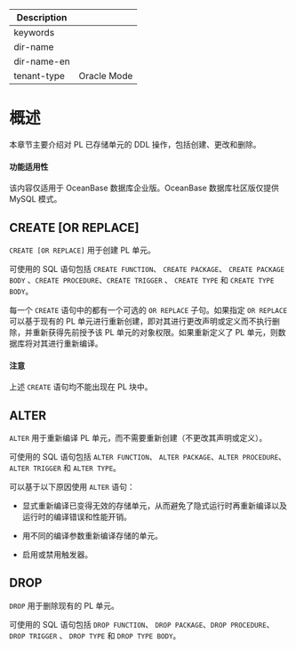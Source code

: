 | Description   |                 |
|---------------|-----------------|
| keywords      |                 |
| dir-name      |                 |
| dir-name-en   |                 |
| tenant-type   | Oracle Mode     |

# 概述 

本章节主要介绍对 PL 已存储单元的 DDL 操作，包括创建、更改和删除。

  <main id="notice" >
    <h4>功能适用性</h4>
    <p>该内容仅适用于 OceanBase 数据库企业版。OceanBase 数据库社区版仅提供 MySQL 模式。</p>
  </main>

CREATE \[OR REPLACE\] 
------------------------------------------

`CREATE [OR REPLACE]` 用于创建 PL 单元。

可使用的 SQL 语句包括 `CREATE FUNCTION`、
`CREATE PACKAGE`、
`CREATE PACKAGE BODY`
、`CREATE PROCEDURE`、`CREATE TRIGGER` 、
`CREATE TYPE` 和
`CREATE TYPE BODY`。

每一个 `CREATE` 语句中的都有一个可选的 `OR REPLACE` 子句。如果指定 `OR REPLACE` 可以基于现有的 PL 单元进行重新创建，即对其进行更改声明或定义而不执行删除，并重新获得先前授予该 PL 单元的对象权限。如果重新定义了 PL 单元，则数据库将对其进行重新编译。
  <main id="notice" type='notice'>
    <h4>注意</h4>
    <p>上述 <code>CREATE</code> 语句均不能出现在 PL 块中。</p>
  </main>

ALTER 
--------------------------

`ALTER` 用于重新编译 PL 单元，而不需要重新创建（不更改其声明或定义）。

可使用的 SQL 语句包括 `ALTER FUNCTION`、
`ALTER PACKAGE`、`ALTER PROCEDURE`、`ALTER TRIGGER` 和
`ALTER TYPE`。

可以基于以下原因使用 `ALTER` 语句：

* 显式重新编译已变得无效的存储单元，从而避免了隐式运行时再重新编译以及运行时的编译错误和性能开销。

  

* 用不同的编译参数重新编译存储的单元。

  

* 启用或禁用触发器。

  




DROP 
-------------------------

`DROP` 用于删除现有的 PL 单元。

可使用的 SQL 语句包括 `DROP FUNCTION`、
`DROP PACKAGE`、`DROP PROCEDURE`、`DROP TRIGGER` 、
`DROP TYPE` 和
`DROP TYPE BODY`。
